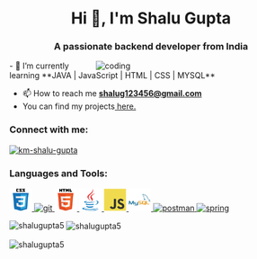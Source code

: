 

<!--
**shalugupta5/shalugupta5** is a ✨ _special_ ✨ repository because its `README.md` (this file) appears on your GitHub profile.

Here are some ideas to get you started:

- 🔭 I’m currently working on ...
- 🌱 I’m currently learning ...
- 👯 I’m looking to collaborate on ...
- 🤔 I’m looking for help with ...
- 💬 Ask me about ...
- 📫 How to reach me: ...
- 😄 Pronouns: ...

-->

<h1 align="center">Hi 👋, I'm Shalu Gupta</h1>
<h3 align="center">A passionate backend developer from India</h3>

<img align="right" alt="coding" width="350" src="https://cdn.dribbble.com/users/1894420/screenshots/14032021/media/a85f637f1eb4cd5efdd307f9760472a1.gif">
- 🌱 I’m currently learning **JAVA | JavaScript | HTML | CSS | MYSQL**

- 📫 How to reach me **shalug123456@gmail.com**
- You can find my projects<a href="https://shalugupta5.github.io/" target="blank"> here.</a>

<h3 align="left">Connect with me:</h3>
<p align="left">

<a href="https://www.linkedin.com/in/km-shalu-gupta-110207247/" target="blank"><img align="center" src="https://raw.githubusercontent.com/rahuldkjain/github-profile-readme-generator/master/src/images/icons/Social/linked-in-alt.svg" alt="km-shalu-gupta" height="30" width="40" /></a>

  
  

</p>

<h3 align="left">Languages and Tools:</h3>
<p align="left"> <a href="https://www.w3schools.com/css/" target="_blank" rel="noreferrer"> <img src="https://raw.githubusercontent.com/devicons/devicon/master/icons/css3/css3-original-wordmark.svg" alt="css3" width="40" height="40"/> </a> <a href="https://git-scm.com/" target="_blank" rel="noreferrer"> <img src="https://www.vectorlogo.zone/logos/git-scm/git-scm-icon.svg" alt="git" width="40" height="40"/> </a> <a href="https://www.w3.org/html/" target="_blank" rel="noreferrer"> <img src="https://raw.githubusercontent.com/devicons/devicon/master/icons/html5/html5-original-wordmark.svg" alt="html5" width="40" height="40"/> </a> <a href="https://www.java.com" target="_blank" rel="noreferrer"> <img src="https://raw.githubusercontent.com/devicons/devicon/master/icons/java/java-original.svg" alt="java" width="40" height="40"/> </a> <a href="https://developer.mozilla.org/en-US/docs/Web/JavaScript" target="_blank" rel="noreferrer"> <img src="https://raw.githubusercontent.com/devicons/devicon/master/icons/javascript/javascript-original.svg" alt="javascript" width="40" height="40"/> </a> <a href="https://www.mysql.com/" target="_blank" rel="noreferrer"> <img src="https://raw.githubusercontent.com/devicons/devicon/master/icons/mysql/mysql-original-wordmark.svg" alt="mysql" width="40" height="40"/> </a> <a href="https://postman.com" target="_blank" rel="noreferrer"> <img src="https://www.vectorlogo.zone/logos/getpostman/getpostman-icon.svg" alt="postman" width="40" height="40"/> </a> <a href="https://spring.io/" target="_blank" rel="noreferrer"> <img src="https://www.vectorlogo.zone/logos/springio/springio-icon.svg" alt="spring" width="40" height="40"/> </a> </p>

<p><img align="left" src="https://github-readme-stats.vercel.app/api/top-langs?username=shalugupta5&show_icons=true&locale=en&layout=compact" alt="shalugupta5" /></p>

<p>&nbsp;<img align="center" src="https://github-readme-stats.vercel.app/api?username=shalugupta5&show_icons=true&locale=en" alt="shalugupta5" /></p>

<p><img align="center" src="https://github-readme-streak-stats.herokuapp.com/?user=shalugupta5&" alt="shalugupta5" /></p>
